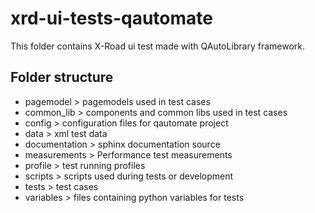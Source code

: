 # xrd-ui-tests-qautomate

This folder contains X-Road ui test made with QAutoLibrary framework.

## Folder structure

* pagemodel > pagemodels used in test cases
* common_lib > components and common libs used in test cases
* config > configuration files for qautomate project
* data > xml test data
* documentation > sphinx documentation source
* measurements > Performance test measurements
* profile > test running profiles
* scripts > scripts used during tests or development
* tests > test cases
* variables > files containing python variables for tests
